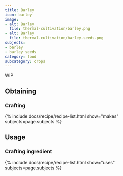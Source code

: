 ```yaml
---
title: Barley
icon: barley
image:
- alt: Barley
  file: thermal-cultivation/barley.png
- alt: Barley
  file: thermal-cultivation/barley-seeds.png
subjects: 
- barley
- barley_seeds
category: food
subcategory: crops
---
```


WIP

Obtaining
---------

### Crafting
{% include docs/recipe/recipe-list.html show="makes" subjects=page.subjects %}

Usage
-----

### Crafting ingredient
{% include docs/recipe/recipe-list.html show="uses" subjects=page.subjects %}